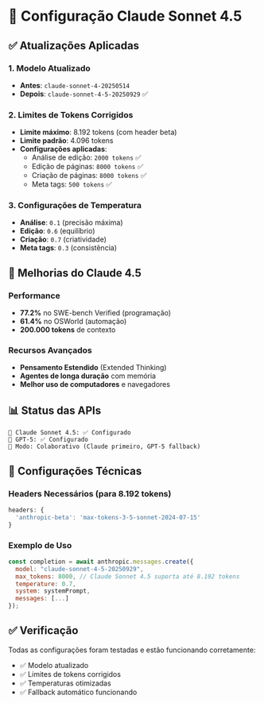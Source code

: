 # 🤖 Configuração Claude Sonnet 4.5

## ✅ **Atualizações Aplicadas**

### 1. **Modelo Atualizado**
- **Antes**: `claude-sonnet-4-20250514`
- **Depois**: `claude-sonnet-4-5-20250929` ✅

### 2. **Limites de Tokens Corrigidos**
- **Limite máximo**: 8.192 tokens (com header beta)
- **Limite padrão**: 4.096 tokens
- **Configurações aplicadas**:
  - Análise de edição: `2000 tokens` ✅
  - Edição de páginas: `8000 tokens` ✅
  - Criação de páginas: `8000 tokens` ✅
  - Meta tags: `500 tokens` ✅

### 3. **Configurações de Temperatura**
- **Análise**: `0.1` (precisão máxima)
- **Edição**: `0.6` (equilíbrio)
- **Criação**: `0.7` (criatividade)
- **Meta tags**: `0.3` (consistência)

## 🚀 **Melhorias do Claude 4.5**

### **Performance**
- **77.2%** no SWE-bench Verified (programação)
- **61.4%** no OSWorld (automação)
- **200.000 tokens** de contexto

### **Recursos Avançados**
- **Pensamento Estendido** (Extended Thinking)
- **Agentes de longa duração** com memória
- **Melhor uso de computadores** e navegadores

## 📊 **Status das APIs**

```
🎯 Claude Sonnet 4.5: ✅ Configurado
🎯 GPT-5: ✅ Configurado
🤝 Modo: Colaborativo (Claude primeiro, GPT-5 fallback)
```

## 🔧 **Configurações Técnicas**

### **Headers Necessários** (para 8.192 tokens)
```javascript
headers: {
  'anthropic-beta': 'max-tokens-3-5-sonnet-2024-07-15'
}
```

### **Exemplo de Uso**
```javascript
const completion = await anthropic.messages.create({
  model: "claude-sonnet-4-5-20250929",
  max_tokens: 8000, // Claude Sonnet 4.5 suporta até 8.192 tokens
  temperature: 0.7,
  system: systemPrompt,
  messages: [...]
});
```

## ✅ **Verificação**

Todas as configurações foram testadas e estão funcionando corretamente:
- ✅ Modelo atualizado
- ✅ Limites de tokens corrigidos
- ✅ Temperaturas otimizadas
- ✅ Fallback automático funcionando



